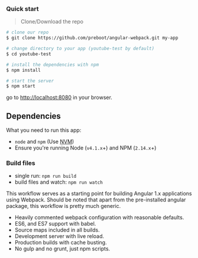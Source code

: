 ### Quick start

> Clone/Download the repo

```bash
# clone our repo
$ git clone https://github.com/preboot/angular-webpack.git my-app

# change directory to your app (youtube-test by default)
$ cd youtube-test

# install the dependencies with npm
$ npm install

# start the server
$ npm start
```

go to [http://localhost:8080](http://localhost:8080) in your browser.

## Dependencies

What you need to run this app:
* `node` and `npm` (Use [NVM](https://github.com/creationix/nvm))
* Ensure you're running Node (`v4.1.x`+) and NPM (`2.14.x`+)

### Build files

* single run: `npm run build`
* build files and watch: `npm run watch`

This workflow serves as a starting point for building Angular 1.x applications using Webpack. Should be noted that apart from the pre-installed angular package, this workflow is pretty much generic.

* Heavily commented webpack configuration with reasonable defaults.
* ES6, and ES7 support with babel.
* Source maps included in all builds.
* Development server with live reload.
* Production builds with cache busting.
* No gulp and no grunt, just npm scripts.
